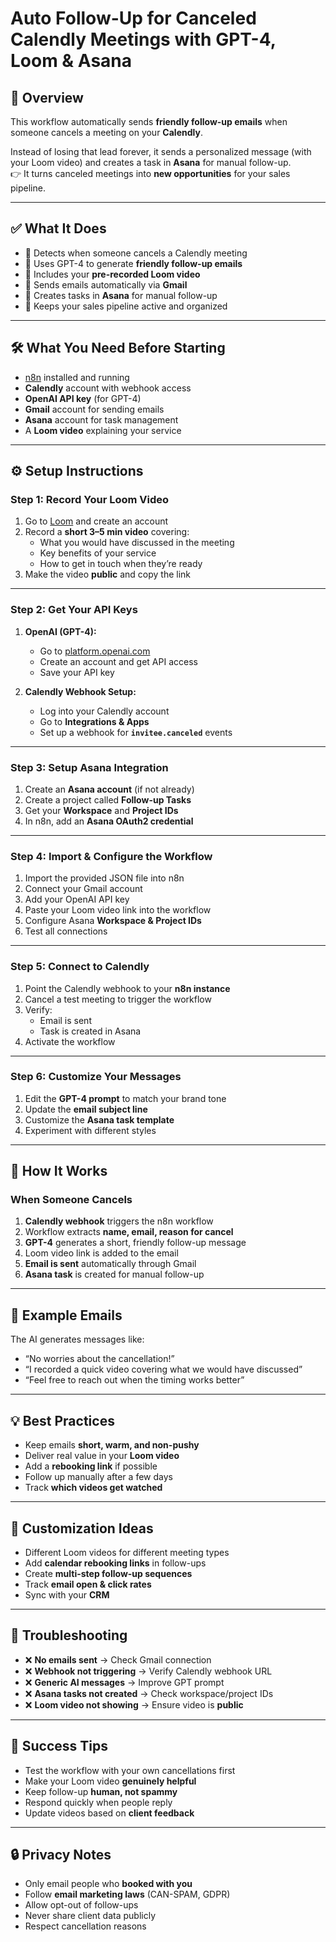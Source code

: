 # Auto Follow-Up for Canceled Calendly Meetings with GPT-4, Loom & Asana

## 🚀 Overview
This workflow automatically sends **friendly follow-up emails** when someone cancels a meeting on your **Calendly**.  

Instead of losing that lead forever, it sends a personalized message (with your Loom video) and creates a task in **Asana** for manual follow-up.  
👉 It turns canceled meetings into **new opportunities** for your sales pipeline.

---

## ✅ What It Does
- 📅 Detects when someone cancels a Calendly meeting  
- 🤖 Uses GPT-4 to generate **friendly follow-up emails**  
- 🎥 Includes your **pre-recorded Loom video**  
- 📧 Sends emails automatically via **Gmail**  
- 📝 Creates tasks in **Asana** for manual follow-up  
- 💼 Keeps your sales pipeline active and organized  

---

## 🛠 What You Need Before Starting
- [n8n](https://n8n.io) installed and running  
- **Calendly** account with webhook access  
- **OpenAI API key** (for GPT-4)  
- **Gmail** account for sending emails  
- **Asana** account for task management  
- A **Loom video** explaining your service  

---

## ⚙️ Setup Instructions

### Step 1: Record Your Loom Video
1. Go to [Loom](https://loom.com) and create an account  
2. Record a **short 3–5 min video** covering:  
   - What you would have discussed in the meeting  
   - Key benefits of your service  
   - How to get in touch when they’re ready  
3. Make the video **public** and copy the link  

---

### Step 2: Get Your API Keys
1. **OpenAI (GPT-4):**  
   - Go to [platform.openai.com](https://platform.openai.com)  
   - Create an account and get API access  
   - Save your API key  

2. **Calendly Webhook Setup:**  
   - Log into your Calendly account  
   - Go to **Integrations & Apps**  
   - Set up a webhook for **`invitee.canceled`** events  

---

### Step 3: Setup Asana Integration
1. Create an **Asana account** (if not already)  
2. Create a project called **Follow-up Tasks**  
3. Get your **Workspace** and **Project IDs**  
4. In n8n, add an **Asana OAuth2 credential**  

---

### Step 4: Import & Configure the Workflow
1. Import the provided JSON file into n8n  
2. Connect your Gmail account  
3. Add your OpenAI API key  
4. Paste your Loom video link into the workflow  
5. Configure Asana **Workspace & Project IDs**  
6. Test all connections  

---

### Step 5: Connect to Calendly
1. Point the Calendly webhook to your **n8n instance**  
2. Cancel a test meeting to trigger the workflow  
3. Verify:  
   - Email is sent  
   - Task is created in Asana  
4. Activate the workflow  

---

### Step 6: Customize Your Messages
1. Edit the **GPT-4 prompt** to match your brand tone  
2. Update the **email subject line**  
3. Customize the **Asana task template**  
4. Experiment with different styles  

---

## 🔄 How It Works

### When Someone Cancels
1. **Calendly webhook** triggers the n8n workflow  
2. Workflow extracts **name, email, reason for cancel**  
3. **GPT-4** generates a short, friendly follow-up message  
4. Loom video link is added to the email  
5. **Email is sent** automatically through Gmail  
6. **Asana task** is created for manual follow-up  

---

## 📧 Example Emails
The AI generates messages like:  
- “No worries about the cancellation!”  
- “I recorded a quick video covering what we would have discussed”  
- “Feel free to reach out when the timing works better”  

---

## 💡 Best Practices
- Keep emails **short, warm, and non-pushy**  
- Deliver real value in your **Loom video**  
- Add a **rebooking link** if possible  
- Follow up manually after a few days  
- Track **which videos get watched**  

---

## 🎨 Customization Ideas
- Different Loom videos for different meeting types  
- Add **calendar rebooking links** in follow-ups  
- Create **multi-step follow-up sequences**  
- Track **email open & click rates**  
- Sync with your **CRM**  

---

## 🐞 Troubleshooting
- ❌ **No emails sent** → Check Gmail connection  
- ❌ **Webhook not triggering** → Verify Calendly webhook URL  
- ❌ **Generic AI messages** → Improve GPT prompt  
- ❌ **Asana tasks not created** → Check workspace/project IDs  
- ❌ **Loom video not showing** → Ensure video is **public**  

---

## 🎯 Success Tips
- Test the workflow with your own cancellations first  
- Make your Loom video **genuinely helpful**  
- Keep follow-up **human, not spammy**  
- Respond quickly when people reply  
- Update videos based on **client feedback**  

---

## 🔒 Privacy Notes
- Only email people who **booked with you**  
- Follow **email marketing laws** (CAN-SPAM, GDPR)  
- Allow opt-out of follow-ups  
- Never share client data publicly  
- Respect cancellation reasons  
